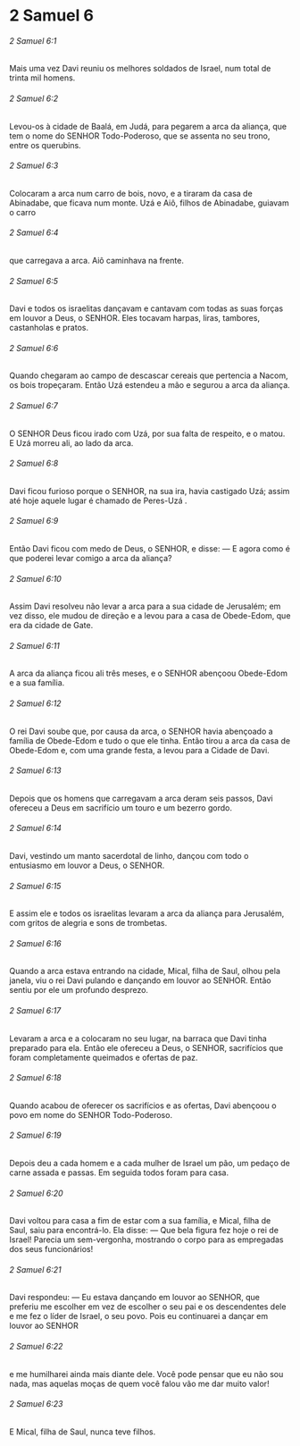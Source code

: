 # 2 Samuel 6

###### 2 Samuel 6:1

Mais uma vez Davi reuniu os melhores soldados de Israel, num total de trinta mil homens.

###### 2 Samuel 6:2

Levou-os à cidade de Baalá, em Judá, para pegarem a arca da aliança, que tem o nome do SENHOR Todo-Poderoso, que se assenta no seu trono, entre os querubins.

###### 2 Samuel 6:3

Colocaram a arca num carro de bois, novo, e a tiraram da casa de Abinadabe, que ficava num monte. Uzá e Aiô, filhos de Abinadabe, guiavam o carro

###### 2 Samuel 6:4

que carregava a arca. Aiô caminhava na frente.

###### 2 Samuel 6:5

Davi e todos os israelitas dançavam e cantavam com todas as suas forças em louvor a Deus, o SENHOR. Eles tocavam harpas, liras, tambores, castanholas e pratos.

###### 2 Samuel 6:6

Quando chegaram ao campo de descascar cereais que pertencia a Nacom, os bois tropeçaram. Então Uzá estendeu a mão e segurou a arca da aliança.

###### 2 Samuel 6:7

O SENHOR Deus ficou irado com Uzá, por sua falta de respeito, e o matou. E Uzá morreu ali, ao lado da arca.

###### 2 Samuel 6:8

Davi ficou furioso porque o SENHOR, na sua ira, havia castigado Uzá; assim até hoje aquele lugar é chamado de Peres-Uzá .

###### 2 Samuel 6:9

Então Davi ficou com medo de Deus, o SENHOR, e disse: — E agora como é que poderei levar comigo a arca da aliança?

###### 2 Samuel 6:10

Assim Davi resolveu não levar a arca para a sua cidade de Jerusalém; em vez disso, ele mudou de direção e a levou para a casa de Obede-Edom, que era da cidade de Gate.

###### 2 Samuel 6:11

A arca da aliança ficou ali três meses, e o SENHOR abençoou Obede-Edom e a sua família.

###### 2 Samuel 6:12

O rei Davi soube que, por causa da arca, o SENHOR havia abençoado a família de Obede-Edom e tudo o que ele tinha. Então tirou a arca da casa de Obede-Edom e, com uma grande festa, a levou para a Cidade de Davi.

###### 2 Samuel 6:13

Depois que os homens que carregavam a arca deram seis passos, Davi ofereceu a Deus em sacrifício um touro e um bezerro gordo.

###### 2 Samuel 6:14

Davi, vestindo um manto sacerdotal de linho, dançou com todo o entusiasmo em louvor a Deus, o SENHOR.

###### 2 Samuel 6:15

E assim ele e todos os israelitas levaram a arca da aliança para Jerusalém, com gritos de alegria e sons de trombetas.

###### 2 Samuel 6:16

Quando a arca estava entrando na cidade, Mical, filha de Saul, olhou pela janela, viu o rei Davi pulando e dançando em louvor ao SENHOR. Então sentiu por ele um profundo desprezo.

###### 2 Samuel 6:17

Levaram a arca e a colocaram no seu lugar, na barraca que Davi tinha preparado para ela. Então ele ofereceu a Deus, o SENHOR, sacrifícios que foram completamente queimados e ofertas de paz.

###### 2 Samuel 6:18

Quando acabou de oferecer os sacrifícios e as ofertas, Davi abençoou o povo em nome do SENHOR Todo-Poderoso.

###### 2 Samuel 6:19

Depois deu a cada homem e a cada mulher de Israel um pão, um pedaço de carne assada e passas. Em seguida todos foram para casa.

###### 2 Samuel 6:20

Davi voltou para casa a fim de estar com a sua família, e Mical, filha de Saul, saiu para encontrá-lo. Ela disse: — Que bela figura fez hoje o rei de Israel! Parecia um sem-vergonha, mostrando o corpo para as empregadas dos seus funcionários!

###### 2 Samuel 6:21

Davi respondeu: — Eu estava dançando em louvor ao SENHOR, que preferiu me escolher em vez de escolher o seu pai e os descendentes dele e me fez o líder de Israel, o seu povo. Pois eu continuarei a dançar em louvor ao SENHOR

###### 2 Samuel 6:22

e me humilharei ainda mais diante dele. Você pode pensar que eu não sou nada, mas aquelas moças de quem você falou vão me dar muito valor!

###### 2 Samuel 6:23

E Mical, filha de Saul, nunca teve filhos.

